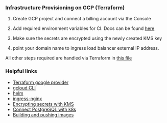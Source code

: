 ### Infrastructure Provisioning on GCP (Terraform)

1. Create GCP project and connect a billing account via the Console

2. Add required environment variables for CI. Docs can be found [here](../.circleci/README.md)

3. Make sure the secrets are encrypted using the newly created KMS key

4. point your domain name to ingress load balancer external IP address.

All other steps required are handled via Terraform in [this file](../infra/terraform/main.tf)

### Helpful links

- [Terraform google provider](https://registry.terraform.io/providers/hashicorp/google/latest/docs)
- [gcloud CLI](https://cloud.google.com/sdk/docs/install)
- [helm](https://helm.sh/)
- [ingress-nginx](https://kubernetes.github.io/ingress-nginx/deploy/#quick-start)
- [Encrypting secrets with KMS](https://cloud.google.com/kubernetes-engine/docs/how-to/encrypting-secrets)
- [Connect PostgreSQL with k8s](https://cloud.google.com/sql/docs/postgres/connect-instance-kubernetes)
- [Building and pushing images](https://cloud.google.com/artifact-registry/docs/docker/pushing-and-pulling)
